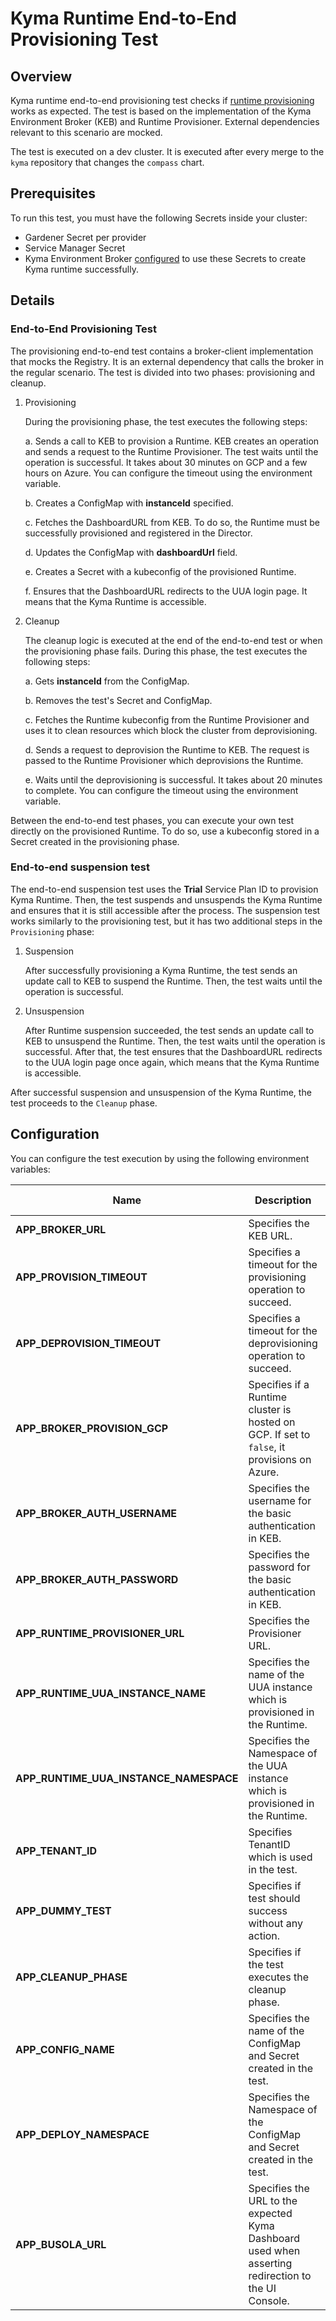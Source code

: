 # Kyma Runtime End-to-End Provisioning Test

## Overview

Kyma runtime end-to-end provisioning test checks if [runtime provisioning](https://github.com/kyma-project/kyma-environment-broker/blob/main/docs/user/01-10-architecture.md) works as expected. The test is based on the implementation of the Kyma Environment Broker (KEB) and Runtime Provisioner. External dependencies relevant to this scenario are mocked.

The test is executed on a dev cluster. It is executed after every merge to the `kyma` repository that changes the `compass` chart.

## Prerequisites

To run this test, you must have the following Secrets inside your cluster:
- Gardener Secret per provider
- Service Manager Secret
- Kyma Environment Broker [configured](https://github.com/kyma-project/kyma-environment-broker/tree/main#configuration) to use these Secrets to create Kyma runtime successfully.

## Details

### End-to-End Provisioning Test
The provisioning end-to-end test contains a broker-client implementation that mocks the Registry. It is an external dependency that calls the broker in the regular scenario. The test is divided into two phases: provisioning and cleanup.

1. Provisioning

    During the provisioning phase, the test executes the following steps:

    a. Sends a call to KEB to provision a Runtime. KEB creates an operation and sends a request to the Runtime Provisioner. The test waits until the operation is successful. It takes about 30 minutes on GCP and a few hours on Azure. You can configure the timeout using the environment variable.

    b. Creates a ConfigMap with **instanceId** specified.

    c. Fetches the DashboardURL from KEB. To do so, the Runtime must be successfully provisioned and registered in the Director.

    d. Updates the ConfigMap with **dashboardUrl** field.

    e. Creates a Secret with a kubeconfig of the provisioned Runtime.

    f. Ensures that the DashboardURL redirects to the UUA login page. It means that the Kyma Runtime is accessible.

2. Cleanup

    The cleanup logic is executed at the end of the end-to-end test or when the provisioning phase fails. During this phase, the test executes the following steps:

    a. Gets **instanceId** from the ConfigMap.

    b. Removes the test's Secret and ConfigMap.

    c. Fetches the Runtime kubeconfig from the Runtime Provisioner and uses it to clean resources which block the cluster from deprovisioning.

    d. Sends a request to deprovision the Runtime to KEB. The request is passed to the Runtime Provisioner which deprovisions the Runtime.

    e. Waits until the deprovisioning is successful. It takes about 20 minutes to complete. You can configure the timeout using the environment variable.

Between the end-to-end test phases, you can execute your own test directly on the provisioned Runtime. To do so, use a kubeconfig stored in a Secret created in the provisioning phase.

### End-to-end suspension test

The end-to-end suspension test uses the **Trial** Service Plan ID to provision Kyma Runtime. Then, the test suspends and unsuspends the Kyma Runtime and ensures that it is still accessible after the process. The suspension test works similarly to the provisioning test, but it has two additional steps in the `Provisioning` phase:

1. Suspension

    After successfully provisioning a Kyma Runtime, the test sends an update call to KEB to suspend the Runtime. Then, the test waits until the operation is successful.


1. Unsuspension

   After Runtime suspension succeeded, the test sends an update call to KEB to unsuspend the Runtime. Then, the test waits until the operation is successful. After that, the test ensures that the DashboardURL redirects to the UUA login page once again, which means that the Kyma Runtime is accessible.

After successful suspension and unsuspension of the Kyma Runtime, the test proceeds to the `Cleanup` phase.

## Configuration

You can configure the test execution by using the following environment variables:

| Name | Description | Default value |
|-----|---------|:--------:|
| **APP_BROKER_URL** | Specifies the KEB URL. | None |
| **APP_PROVISION_TIMEOUT** | Specifies a timeout for the provisioning operation to succeed. | `3h` |
| **APP_DEPROVISION_TIMEOUT** | Specifies a timeout for the deprovisioning operation to succeed. | `1h` |
| **APP_BROKER_PROVISION_GCP** | Specifies if a Runtime cluster is hosted on GCP. If set to `false`, it provisions on Azure. | `true` |
| **APP_BROKER_AUTH_USERNAME** | Specifies the username for the basic authentication in KEB. | `broker` |
| **APP_BROKER_AUTH_PASSWORD** | Specifies the password for the basic authentication in KEB. | None |
| **APP_RUNTIME_PROVISIONER_URL** | Specifies the Provisioner URL. | None |
| **APP_RUNTIME_UUA_INSTANCE_NAME** | Specifies the name of the UUA instance which is provisioned in the Runtime. | `uua-issuer` |
| **APP_RUNTIME_UUA_INSTANCE_NAMESPACE** | Specifies the Namespace of the UUA instance which is provisioned in the Runtime. | `kyma-system` |
| **APP_TENANT_ID** | Specifies TenantID which is used in the test. | None |
| **APP_DUMMY_TEST** | Specifies if test should success without any action. | `false` |
| **APP_CLEANUP_PHASE** | Specifies if the test executes the cleanup phase. | `false` |
| **APP_CONFIG_NAME** | Specifies the name of the ConfigMap and Secret created in the test. | `e2e-runtime-config` |
| **APP_DEPLOY_NAMESPACE** | Specifies the Namespace of the ConfigMap and Secret created in the test. | `kcp-system` |
| **APP_BUSOLA_URL** | Specifies the URL to the expected Kyma Dashboard used when asserting redirection to the UI Console.  | `kcp-system` |
